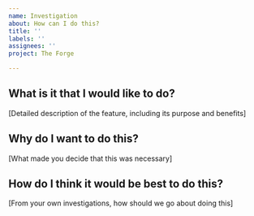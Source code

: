 ```yaml
---
name: Investigation
about: How can I do this?
title: ''
labels: ''
assignees: ''
project: The Forge

---
```


## What is it that I would like to do?
[Detailed description of the feature, including its purpose and benefits]

## Why do I want to do this?
[What made you decide that this was necessary]

## How do I think it would be best to do this?
[From your own investigations, how should we go about doing this]
